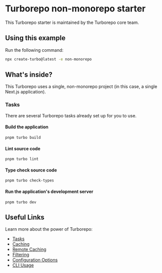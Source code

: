 # Turborepo non-monorepo starter

This Turborepo starter is maintained by the Turborepo core team.

## Using this example

Run the following command:

```sh
npx create-turbo@latest -e non-monorepo
```

## What's inside?

This Turborepo uses a single, non-monorepo project (in this case, a single Next.js application).

### Tasks

There are several Turborepo tasks already set up for you to use.

#### Build the application

```
pnpm turbo build
```

#### Lint source code

```
pnpm turbo lint
```

#### Type check source code

```
pnpm turbo check-types
```

#### Run the application's development server

```
pnpm turbo dev
```

## Useful Links

Learn more about the power of Turborepo:

- [Tasks](https://turborepo.com/docs/crafting-your-repository/running-tasks)
- [Caching](https://turborepo.com/docs/crafting-your-repository/caching)
- [Remote Caching](https://turborepo.com/docs/core-concepts/remote-caching)
- [Filtering](https://turborepo.com/docs/crafting-your-repository/running-tasks#using-filters)
- [Configuration Options](https://turborepo.com/docs/reference/configuration)
- [CLI Usage](https://turborepo.com/docs/reference/command-line-reference)
